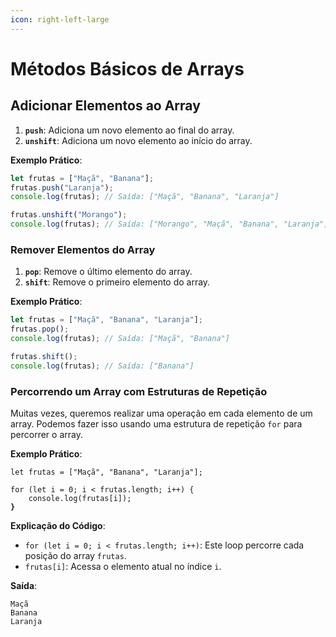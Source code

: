 ```yaml
---
icon: right-left-large
---
```


# Métodos Básicos de Arrays

## **Adicionar Elementos ao Array**

1. **`push`**: Adiciona um novo elemento ao final do array.
2. **`unshift`**: Adiciona um novo elemento ao início do array.

**Exemplo Prático**:

```javascript
let frutas = ["Maçã", "Banana"];
frutas.push("Laranja");
console.log(frutas); // Saída: ["Maçã", "Banana", "Laranja"]

frutas.unshift("Morango");
console.log(frutas); // Saída: ["Morango", "Maçã", "Banana", "Laranja"]
```

### **Remover Elementos do Array**

1. **`pop`**: Remove o último elemento do array.
2. **`shift`**: Remove o primeiro elemento do array.

**Exemplo Prático**:

```javascript
let frutas = ["Maçã", "Banana", "Laranja"];
frutas.pop();
console.log(frutas); // Saída: ["Maçã", "Banana"]

frutas.shift();
console.log(frutas); // Saída: ["Banana"]
```

### **Percorrendo um Array com Estruturas de Repetição**&#x20;

Muitas vezes, queremos realizar uma operação em cada elemento de um array. Podemos fazer isso usando uma estrutura de repetição `for` para percorrer o array.

**Exemplo Prático**:

<pre class="language-javascript"><code class="lang-javascript">let frutas = ["Maçã", "Banana", "Laranja"];

for (let i = 0; i &#x3C; frutas.length; i++) {
    console.log(frutas[i]);
<strong>}
</strong></code></pre>

**Explicação do Código**:

* `for (let i = 0; i < frutas.length; i++)`: Este loop percorre cada posição do array `frutas`.
* `frutas[i]`: Acessa o elemento atual no índice `i`.

**Saída**:

```
Maçã
Banana
Laranja
```
